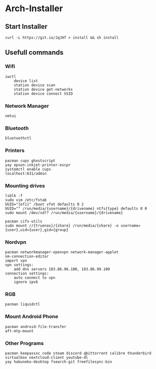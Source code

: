 # Arch-Installer

## Start Installer
```
curl -L https://git.io/JqJHf > install && sh install
```

## Usefull commands
### Wifi
```
iwctl
	device list
	station device scan
	station device get-networks
	station device connect SSID
```
### Network Manager
```
nmtui
```
### Bluetooth
```
bluetoothctl
```
### Printers
```
pacman cups ghostscript
yay epson-inkjet-printer-escpr
systemctl enable cups
localhost:631/admin
```
### Mounting drives
```
lsblk -f
sudo vim /etc/fstab
UUID="{efi}" /boot vfat defaults 0 2
UUID="" /run/media/{username}/{drivename} ntfs{type} defaults 0 0
sudo mount /dev/sd?? /run/media/{username}/{drivename}

pacman cifs-utils
sudo mount //{truenas}/{share} /run/media/{share} -o username={user},uid={user},gid={group}
```
### Nordvpn
```
pacman networkmanager-openvpn network-manager-applet
nm-connection-editor
import vpn
vpn settings:
	add dns servers 103.86.96.100, 103.86.99.100
connection settings:
	auto connect to vpn
	ignore ipv6
```
### RGB
```
pacman liquidctl
```
### Mount Android Phone
```
pacman android-file-transfer
aft-mtp-mount
```
### Other Programs
```
pacman keepassxc code steam discord qbittorrent calibre thunderbird virtualbox nextcloud-client youtube-dl
yay hakuneko-desktop fsearch-git freefilesync-bin
```
